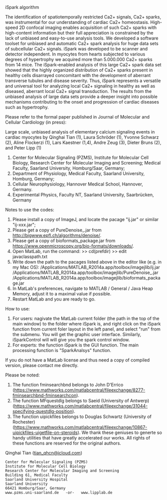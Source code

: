 iSpark algorithm

The identification of spatiotemporally restricted Ca2+ signals, Ca2+ sparks, was instrumental for our understanding of cardiac Ca2+ homeostasis. High-speed 2D confocal imaging enables acquisition of such Ca2+ sparks with high-content information but their full appreciation is constrained by the lack of unbiased and easy-to-use analysis tools. We developed a software toolset for unbiased and automatic Ca2+ spark analysis for huge data sets of subcellular Ca2+ signals. iSpark was developed to be scanner and detector independent. In myocytes from hearts subjected to various degrees of hypertrophy we acquired more than 5.000.000 Ca2+ sparks from 14 mice. The iSpark-enabled analysis of this large Ca2+ spark data set showed that the highly organized distribution of Ca2+ sparks present in healthy cells disarrayed concomitant with the development of aberrant transverse tubules and disease severity. Thus, iSpark represents a versatile and universal tool for analyzing local Ca2+ signaling in healthy as well as diseased, aberrant local Ca2+ signal transduction. The results from the unbiased analysis of large data sets provide a deeper insight into possible mechanisms contributing to the onset and progression of cardiac diseases such as hypertrophy.

Please refer to the formal paper published in Journal of Molecular and Cellular Cardiology (in press):

  Large scale, unbiased analysis of elementary calcium signaling events in cardiac myocytes
  by Qinghai Tian (1), Laura Schröder (1), Yvonne Schwarz (2), Aline Flockerzi (1), Lars Kaestner (1,4), Andre Zeug (3), Dieter Bruns (2), and Peter Lipp (1)
  
  1. Center for Molecular Signaling (PZMS), Institute for Molecular Cell Biology, Research Center for  Molecular Imaging and Screening; Medical Faculty, Saarland University, Homburg/Saar, Germany;
  2. Department of Physiology, Medical Faculty, Saarland University, Homburg, Germany; 
  3. Cellular Neurophysiology, Hannover Medical School, Hannover, Germany.
  4. Experimental Physics, Faculty NT, Saarland University, Saarbrücken, Germany

Notes to use the codes:
  1. Please install a copy of ImageJ, and locate the pacage "ij.jar" or similar "ij-xxx.jar";
  2. Please get a copy of PureDenoise_.jar from http://bigwww.epfl.ch/algorithms/denoise/.
  3. Please get a copy of bioformats_package.jar from https://www.openmicroscopy.org/bio-formats/downloads/.
  4. Open MatLab, run the command:
    >> cd(prefdir)
    >> edit javaclasspath.txt
  5. Write down the path to the pacages listed above in the editor like (e.g. in my Mac OS):
      /Applications/MATLAB_R2014a.app/toolbox/imagejlib/ij.jar
      /Applications/MATLAB_R2014a.app/toolbox/imagejlib/PureDenoise_.jar
      /Applications/MATLAB_R2014a.app/toolbox/imagejlib/bioformats_package.jar
  6. In MatLab's preferences, navigate to MATLAB / General / Java Heap Memory, adjust it to a maximal value if possible.
  7. Restart MatLab and you are ready to go.

How to use:
  1. For users: nagivate the MatLab current folder (the path in the top of the main window) to the folder where iSpark is, and right click on the iSpark function from current foler layout in the left panel, and select "run" from the submenu. You will get the graphic user interface. Similarly, iSparkControl will will give you the spark control window.
  2. For experts: the function iSpark is the GUI function. The main processing function is "SparkAnalsys" function.

If you do not have a MatLab license and thus need a copy of compiled version, please contact me directly.

Please be noted:
  1. The function fminsearchbnd belongs to John D'Errico (https://www.mathworks.com/matlabcentral/fileexchange/8277-fminsearchbnd-fminsearchcon).
  2. The function MFquestdlg belongs to Saeid (University of Antwerp) (https://www.mathworks.com/matlabcentral/fileexchange/31044-specifying-questdlg-position).
  3. The function uipickfiles belongs to Douglas Schwartz (University of Rochester) (https://www.mathworks.com/matlabcentral/fileexchange/10867-uipickfiles-uigetfile-on-steroids).
  We thank these geniuses to generte so handy utilities that have greatly accelerated our works. All rights of these functions are reserved for the original authors.

Qinghai Tian (tian_qhcn@icloud.com)

	Center for Molecular Signaling (PZMS)
	Institute for Molecular Cell Biology
	Research Center for Molecular Imaging and Screening
	Building 61, Medical Faculty
	Saarland University Hospital
	Saarland University
	66421 Homburg/Saar, Germany
	www.pzms.uni-saarland.de   -or-   www.lipplab.de

